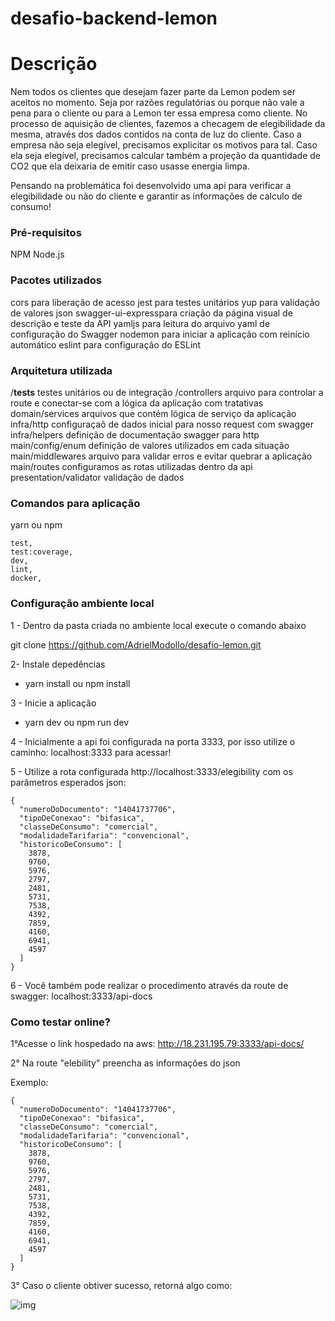 # desafio-backend-lemon

# Descrição

Nem todos os clientes que desejam fazer parte da Lemon podem ser aceitos no momento. Seja por razões regulatórias ou porque não vale a pena para o cliente ou para a Lemon ter essa empresa como cliente. No processo de aquisição de clientes, fazemos a checagem de elegibilidade da mesma, através dos dados contidos na conta de luz do cliente. Caso a empresa não seja elegível, precisamos explicitar os motivos para tal. Caso ela seja elegível, precisamos calcular também a projeção da quantidade de CO2 que ela deixaria de emitir caso usasse energia limpa. 

Pensando na problemática foi desenvolvido uma api para verificar a elegibilidade ou não do cliente e garantir as informações de calculo de consumo!

### Pré-requisitos

NPM
Node.js

### Pacotes utilizados

cors para liberação de acesso
jest para testes unitários
yup para validação de valores json
swagger-ui-expresspara criação da página visual de descrição e teste da API
yamljs para leitura do arquivo yaml de configuração do Swagger
nodemon para iniciar a aplicação com reinício automático
eslint para configuração do ESLint

### Arquitetura utilizada

/__tests__ testes unitários ou de integração
/controllers arquivo para controlar a route e conectar-se com a lógica da aplicação com tratativas
domain/services arquivos que contém lógica de serviço da aplicação
infra/http configuraçaõ de dados inicial para nosso request com swagger
infra/helpers definição de documentação swagger para http
main/config/enum definição de valores utilizados em cada situação
main/middlewares arquivo para validar erros e evitar quebrar a aplicação
main/routes configuramos as rotas utilizadas dentro da api
presentation/validator validação de dados

### Comandos para aplicação

yarn  ou npm

```
test,
test:coverage,
dev,
lint,
docker,
```

### Configuração ambiente local

1 - Dentro da pasta criada no ambiente local execute o comando abaixo

git clone https://github.com/AdrielModollo/desafio-lemon.git

2- Instale depedências 

- yarn install ou npm install

3 - Inicie a aplicação

- yarn dev ou npm run dev

4 - Inicialmente a api foi configurada na porta 3333, por isso utilize o caminho: localhost:3333 para acessar!

5 - Utilize a rota configurada http://localhost:3333/elegibility com os parâmetros esperados json:

```
{
  "numeroDoDocumento": "14041737706",
  "tipoDeConexao": "bifasica",
  "classeDeConsumo": "comercial",
  "modalidadeTarifaria": "convencional",
  "historicoDeConsumo": [
    3878, 
    9760,
    5976, 
    2797, 
    2481, 
    5731, 
    7538, 
    4392, 
    7859, 
    4160, 
    6941, 
    4597  
  ]
}
```

6 - Você também pode realizar o procedimento através da route de swagger: localhost:3333/api-docs

### Como testar online?

1°Acesse o link hospedado na aws: http://18.231.195.79:3333/api-docs/

2° Na route "elebility" preencha as informações do json

Exemplo:

```
{
  "numeroDoDocumento": "14041737706",
  "tipoDeConexao": "bifasica",
  "classeDeConsumo": "comercial",
  "modalidadeTarifaria": "convencional",
  "historicoDeConsumo": [
    3878, 
    9760,
    5976, 
    2797, 
    2481, 
    5731, 
    7538, 
    4392, 
    7859, 
    4160, 
    6941, 
    4597  
  ]
}

```

3° Caso o cliente obtiver sucesso, retorná algo como:

![img](https://i.ibb.co/VBmbrM4/teste-realizado.png)
